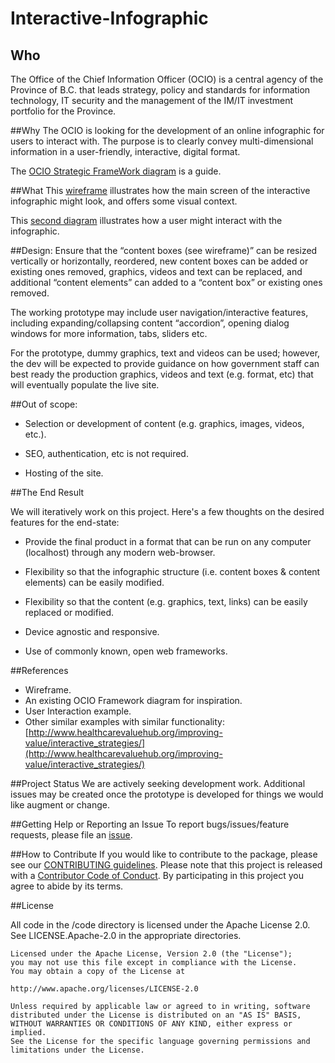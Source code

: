 # Interactive-Infographic

## Who 
The Office of the Chief Information Officer (OCIO) is a central agency of the Province of B.C. that leads strategy, policy and standards for information technology, IT security and the management of the IM/IT investment portfolio for the Province.

##Why
The OCIO is looking for the development of an online infographic for users to interact with. The purpose is to clearly convey multi-dimensional information in a user-friendly, interactive, digital format.

The [OCIO Strategic FrameWork diagram](https://raw.githubusercontent.com/bcgov/interactive-infographic/master/wireframe/OCIO_Strategy_Framework.png) is a guide.

##What 
This [wireframe](https://github.com/bcgov/interactive-infographic/blob/master/wireframe/wireframe.png) illustrates how the main screen of the interactive infographic might look, and offers some visual context. 

This [second diagram](https://github.com/bcgov/interactive-infographic/blob/master/wireframe/user-interaction.png) illustrates how a user might interact with the infographic.


##Design: 
Ensure that the “content boxes (see wireframe)” can be resized vertically or horizontally, reordered, new content boxes can be added or existing ones removed, graphics, videos and text can be replaced, and additional “content elements” can added to a “content box” or existing ones removed. 

The working prototype may include user navigation/interactive features, including expanding/collapsing content “accordion”, opening dialog windows for more information, tabs, sliders etc.

For the prototype, dummy graphics, text and videos can be used; however, the dev will be expected to provide guidance on how government staff can best ready the production graphics, videos and text (e.g. format, etc) that will eventually populate the live site.

##Out of scope:
- Selection or development of content (e.g. graphics, images, videos, etc.).


- SEO, authentication, etc is not required.

- Hosting of the site.

##The End Result

We will iteratively work on this project. Here's a few thoughts on the desired features for the end-state:

- Provide the final product in a format that can be run on any computer (localhost) through any modern web-browser.

- Flexibility so that the infographic structure (i.e. content boxes & content elements) can be easily modified.

- Flexibility so that the content (e.g. graphics, text, links) can be easily replaced or modified. 

- Device agnostic and responsive.

- Use of commonly known, open web frameworks.


##References
- Wireframe. 
- An existing OCIO Framework diagram for inspiration.
- User Interaction example.
- Other similar examples with similar functionality:
[http://www.healthcarevaluehub.org/improving-value/interactive_strategies/](http://www.healthcarevaluehub.org/improving-value/interactive_strategies/)

##Project Status
We are actively seeking development work. Additional issues may be created once the prototype is developed for things we would like augment or change.

##Getting Help or Reporting an Issue
To report bugs/issues/feature requests, please file an [issue](https://github.com/bcgov/interactive-infographic/issues).

##How to Contribute
If you would like to contribute to the package, please see our [CONTRIBUTING guidelines](https://github.com/bcgov/interactive-infographic/blob/master/CONTRIBUTING.md).
Please note that this project is released with a [Contributor Code of Conduct](https://github.com/bcgov/interactive-infographic/blob/master/CODE-OF-CONDUCT.md). By participating in this project you agree to abide by its terms.

##License

All code in the /code directory is licensed under the Apache License 2.0. See LICENSE.Apache-2.0 in the appropriate directories.



	Licensed under the Apache License, Version 2.0 (the "License");
	you may not use this file except in compliance with the License.
	You may obtain a copy of the License at 

   	http://www.apache.org/licenses/LICENSE-2.0

	Unless required by applicable law or agreed to in writing, software
	distributed under the License is distributed on an "AS IS" BASIS,
	WITHOUT WARRANTIES OR CONDITIONS OF ANY KIND, either express or implied.
	See the License for the specific language governing permissions and
	limitations under the License.




